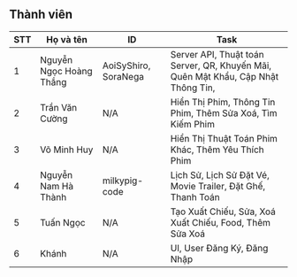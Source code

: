 ## Thành viên

| STT | Họ và tên | ID | Task|
|---|---|---| --- |
| 1 | Nguyễn Ngọc Hoàng Thắng | AoiSyShiro, SoraNega | Server API, Thuật toán Server, QR, Khuyến Mãi, Quên Mật Khẩu, Cập Nhật Thông Tin, 
| 2 | Trần Văn Cường | N/A | Hiển Thị Phim, Thông Tin Phim, Thêm Sửa Xoá, Tìm Kiếm Phim
| 3 | Võ Minh Huy | N/A | Hiển Thị Thuật Toán Phim Khác, Thêm Yêu Thích Phim
| 4 | Nguyễn Nam Hà Thành | milkypig-code | Lịch Sử, Lịch Sử Đặt Vé, Movie Trailer,  Đặt Ghế, Thanh Toán
| 5 | Tuấn Ngọc | N/A | Tạo Xuất Chiếu, Sửa, Xoá Xuất Chiếu, Food, Thêm Sửa Xoá
| 6 | Khánh| N/A| UI,  User Đăng Ký, Đăng Nhập
